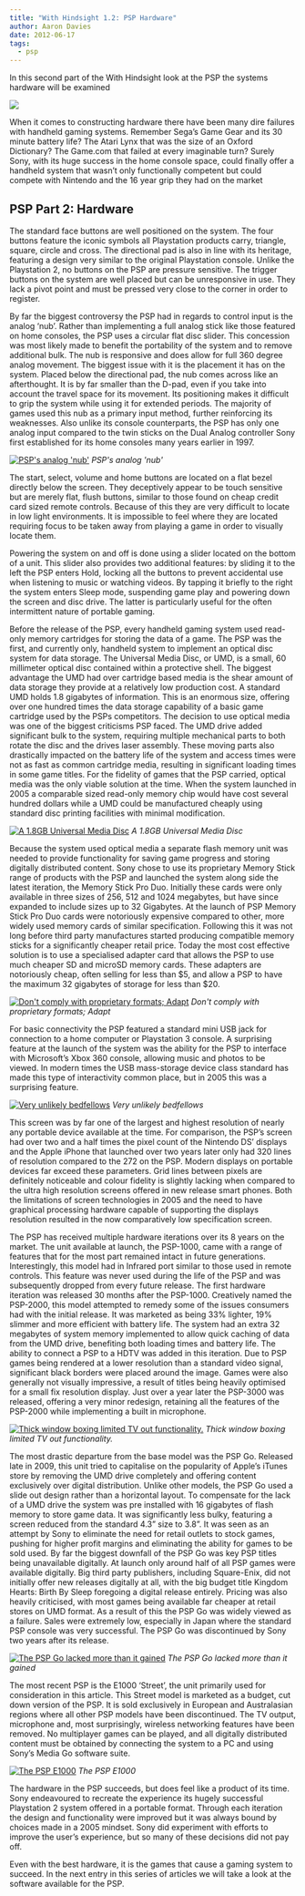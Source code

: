 ```yaml
---
title: "With Hindsight 1.2: PSP Hardware"
author: Aaron Davies
date: 2012-06-17
tags:
  - psp
---
```


In this second part of the With Hindsight look at the PSP the systems hardware will be examined

[![](/media/images/blog/HindsightPSP.gif)](/media/images/blog/HindsightPSP.gif)

When it comes to constructing hardware there have been many dire failures with handheld gaming systems. Remember Sega’s Game Gear and its 30 minute battery life? The Atari Lynx that was the size of an Oxford Dictionary? The Game.com that failed at every imaginable turn? Surely Sony, with its huge success in the home console space, could finally offer a handheld system that wasn’t only functionally competent but could compete with Nintendo and the 16 year grip they had on the market

## PSP Part 2: Hardware

The standard face buttons are well positioned on the system. The four buttons feature the iconic symbols all Playstation products carry, triangle, square, circle and cross. The directional pad is also in line with its heritage, featuring a design very similar to the original Playstation console. Unlike the Playstation 2, no buttons on the PSP are pressure sensitive. The trigger buttons on the system are well placed but can be unresponsive in use. They lack a pivot point and must be pressed very close to the corner in order to register.

By far the biggest controversy the PSP had in regards to control input is the analog ‘nub’. Rather than implementing a full analog stick like those featured on home consoles, the PSP uses a circular flat disc slider. This concession was most likely made to benefit the portability of the system and to remove additional bulk. The nub is responsive and does allow for full 360 degree analog movement. The biggest issue with it is the placement it has on the system. Placed below the directional pad, the nub comes across like an afterthought. It is by far smaller than the D-pad, even if you take into account the travel space for its movement. Its positioning makes it difficult to grip the system while using it for extended periods. The majority of games used this nub as a primary input method, further reinforcing its weaknesses. Also unlike its console counterparts, the PSP has only one analog input compared to the twin sticks on the Dual Analog controller Sony first established for its home consoles many years earlier in 1997.

[![PSP's analog 'nub'](/media/images/blog/PSPNub.jpg)](/media/images/blog/PSPNub.jpg)
_PSP's analog 'nub'_

The start, select, volume and home buttons are located on a flat bezel directly below the screen. They deceptively appear to be touch sensitive but are merely flat, flush buttons, similar to those found on cheap credit card sized remote controls. Because of this they are very difficult to locate in low light environments. It is impossible to feel where they are located requiring focus to be taken away from playing a game in order to visually locate them.

Powering the system on and off is done using a slider located on the bottom of a unit. This slider also provides two additional features: by sliding it to the left the PSP enters Hold, locking all the buttons to prevent accidental use when listening to music or watching videos. By tapping it briefly to the right the system enters Sleep mode, suspending game play and powering down the screen and disc drive. The latter is particularly useful for the often intermittent nature of portable gaming.

Before the release of the PSP, every handheld gaming system used read-only memory cartridges for storing the data of a game. The PSP was the first, and currently only, handheld system to implement an optical disc system for data storage. The Universal Media Disc, or UMD, is a small, 60 millimeter optical disc contained within a protective shell. The biggest advantage the UMD had over cartridge based media is the shear amount of data storage they provide at a relatively low production cost. A standard UMD holds 1.8 gigabytes of information. This is an enormous size, offering over one hundred times the data storage capability of a basic game cartridge used by the PSPs competitors. The decision to use optical media was one of the biggest criticisms PSP faced. The UMD drive added significant bulk to the system, requiring multiple mechanical parts to both rotate the disc and the drives laser assembly. These moving parts also drastically impacted on the battery life of the system and access times were not as fast as common cartridge media, resulting in significant loading times in some game titles. For the fidelity of games that the PSP carried, optical media was the only viable solution at the time. When the system launched in 2005 a comparable sized read-only memory chip would have cost several hundred dollars while a UMD could be manufactured cheaply using standard disc printing facilities with minimal modification.

[![A 1.8GB Universal Media Disc](/media/images/blog/PSPUMD.jpg)](/media/images/blog/PSPUMD.jpg)
_A 1.8GB Universal Media Disc_

Because the system used optical media a separate flash memory unit was needed to provide functionality for saving game progress and storing digitally distributed content. Sony chose to use its proprietary Memory Stick range of products with the PSP and launched the system along side the latest iteration, the Memory Stick Pro Duo. Initially these cards were only available in three sizes of 256, 512 and 1024 megabytes, but have since expanded to include sizes up to 32 Gigabytes. At the launch of PSP Memory Stick Pro Duo cards were notoriously expensive compared to other, more widely used memory cards of similar specification. Following this it was not long before third party manufactures started producing compatible memory sticks for a significantly cheaper retail price. Today the most cost effective solution is to use a specialised adapter card that allows the PSP to use much cheaper SD and microSD memory cards. These adapters are notoriously cheap, often selling for less than $5, and allow a PSP to have the maximum 32 gigabytes of storage for less than $20.

[![Don't comply with proprietary formats; Adapt](/media/images/blog/PSPadapter.jpg)](/media/images/blog/PSPadapter.jpg)
_Don't comply with proprietary formats; Adapt_

For basic connectivity the PSP featured a standard mini USB jack for connection to a home computer or Playstation 3 console. A surprising feature at the launch of the system was the ability for the PSP to interface with Microsoft’s Xbox 360 console, allowing music and photos to be viewed. In modern times the USB mass-storage device class standard has made this type of interactivity common place, but in 2005 this was a surprising feature.

[![Very unlikely bedfellows](/media/images/blog/PSPUnlikelyBedfellows.jpg)](/media/images/blog/PSPUnlikelyBedfellows.jpg)
_Very unlikely bedfellows_

This screen was by far one of the largest and highest resolution of nearly any portable device available at the time. For comparison, the PSP’s screen had over two and a half times the pixel count of the Nintendo DS’ displays and the Apple iPhone that launched over two years later only had 320 lines of resolution compared to the 272 on the PSP. Modern displays on portable devices far exceed these parameters. Grid lines between pixels are definitely noticeable and colour fidelity is slightly lacking when compared to the ultra high resolution screens offered in new release smart phones. Both the limitations of screen technologies in 2005 and the need to have graphical processing hardware capable of supporting the displays resolution resulted in the now comparatively low specification screen.

The PSP has received multiple hardware iterations over its 8 years on the market. The unit available at launch, the PSP-1000, came with a range of features that for the most part remained intact in future generations. Interestingly, this model had in Infrared port similar to those used in remote controls. This feature was never used during the life of the PSP and was subsequently dropped from every future release. The first hardware iteration was released 30 months after the PSP-1000. Creatively named the PSP-2000, this model attempted to remedy some of the issues consumers had with the initial release. It was marketed as being 33% lighter, 19% slimmer and more efficient with battery life. The system had an extra 32 megabytes of system memory implemented to allow quick caching of data from the UMD drive, benefiting both loading times and battery life. The ability to connect a PSP to a HDTV was added in this iteration. Due to PSP games being rendered at a lower resolution than a standard video signal, significant black borders were placed around the image. Games were also generally not visually impressive, a result of titles being heavily optimised for a small fix resolution display. Just over a year later the PSP-3000 was released, offering a very minor redesign, retaining all the features of the PSP-2000 while implementing a built in microphone.

[![Thick window boxing limited TV out functionality.](/media/images/blog/PSPWindowbox.jpg)](/media/images/blog/PSPWindowbox.jpg)
_Thick window boxing limited TV out functionality._

The most drastic departure from the base model was the PSP Go. Released late in 2009, this unit tried to capitalise on the popularity of Apple’s iTunes store by removing the UMD drive completely and offering content exclusively over digital distribution. Unlike other models, the PSP Go used a slide out design rather than a horizontal layout. To compensate for the lack of a UMD drive the system was pre installed with 16 gigabytes of flash memory to store game data. It was significantly less bulky, featuring a screen reduced from the standard 4.3” size to 3.8”. It was seen as an attempt by Sony to eliminate the need for retail outlets to stock games, pushing for higher profit margins and eliminating the ability for games to be sold used. By far the biggest downfall of the PSP Go was key PSP titles being unavailable digitally. At launch only around half of all PSP games were available digitally. Big third party publishers, including Square-Enix, did not initially offer new releases digitally at all, with the big budget title Kingdom Hearts: Birth By Sleep foregoing a digital release entirely. Pricing was also heavily criticised, with most games being available far cheaper at retail stores on UMD format. As a result of this the PSP Go was widely viewed as a failure. Sales were extremely low, especially in Japan where the standard PSP console was very successful. The PSP Go was discontinued by Sony two years after its release.

[![The PSP Go lacked more than it gained](/media/images/blog/PSPGo.jpg)](/media/images/blog/PSPGo.jpg)
_The PSP Go lacked more than it gained_

The most recent PSP is the E1000 ‘Street’, the unit primarily used for consideration in this article. This Street model is marketed as a budget, cut down version of the PSP. It is sold exclusively in European and Australasian regions where all other PSP models have been discontinued. The TV output, microphone and, most surprisingly, wireless networking features have been removed. No multiplayer games can be played, and all digitally distributed content must be obtained by connecting the system to a PC and using Sony’s Media Go software suite.

[![The PSP E1000](/media/images/blog/PSPe1000.jpg)](/media/images/blog/PSPe1000.jpg)
_The PSP E1000_

The hardware in the PSP succeeds, but does feel like a product of its time. Sony endeavoured to recreate the experience its hugely successful Playstation 2 system offered in a portable format. Through each iteration the design and functionality were improved but it was always bound by choices made in a 2005 mindset. Sony did experiment with efforts to improve the user’s experience, but so many of these decisions did not pay off.

Even with the best hardware, it is the games that cause a gaming system to succeed. In the next entry in this series of articles we will take a look at the software available for the PSP.
